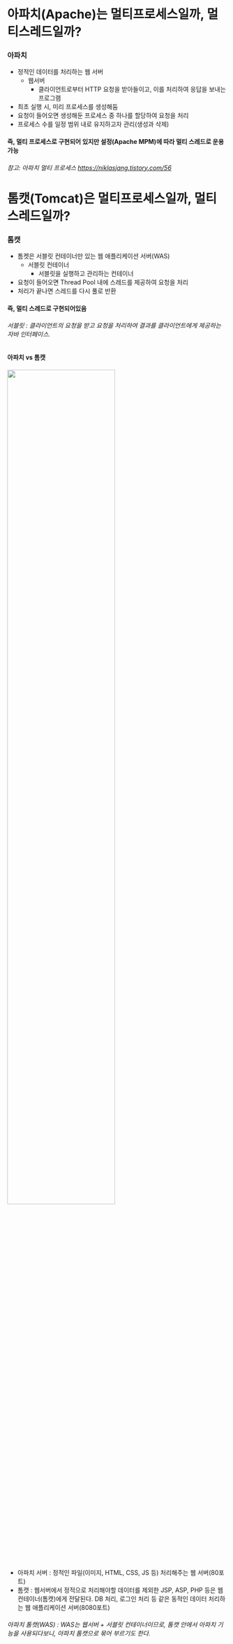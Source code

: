 # 아파치(Apache)는 멀티프로세스일까, 멀티스레드일까?

### 아파치
- 정적인 데이터를 처리하는 웹 서버
  - 웹서버
    - 클라이언트로부터 HTTP 요청을 받아들이고, 이를 처리하여 응답을 보내는 프로그램
- 최초 실행 시, 미리 프로세스를 생성해둠
- 요청이 들어오면 생성해둔 프로세스 중 하나를 할당하여 요청을 처리
- 프로세스 수를 일정 범위 내로 유지하고자 관리(생성과 삭제)

#### 즉, 멀티 프로세스로 구현되어 있지만 설정(Apache MPM)에 따라 멀티 스레드로 운용 가능
###### 참고: 아파치 멀티 프로세스 https://niklasjang.tistory.com/56

# 톰캣(Tomcat)은 멀티프로세스일까, 멀티스레드일까?
### 톰캣
- 톰켓은 서블릿 컨테이너만 있는 웹 애플리케이션 서버(WAS)
  - 서블릿 컨테이너
    - 서블릿을 실행하고 관리하는 컨테이너
- 요청이 들어오면 Thread Pool 내에 스레드를 제공하여 요청을 처리
- 처리가 끝나면 스레드를 다시 풀로 반환
#### 즉, 멀티 스레드로 구현되어있음
###### 서블릿 : 클라이언트의 요청을 받고 요청을 처리하여 결과를 클라이언트에게 제공하는 자바 인터페이스.

#### 아파치 vs 톰캣
<img src="https://velog.velcdn.com/images/remon/post/9c6356f9-16a7-4220-ae45-3c0201aeb13a/image.png" width="70%">

- 아파치 서버 : 정적인 파일(이미지, HTML, CSS, JS 등) 처리해주는 웹 서버(80포트)
- 톰캣 : 웹서버에서 정적으로 처리해야할 데이터를 제외한 JSP, ASP, PHP 등은 웹 컨테이너(톰캣)에게 전달된다. DB 처리, 로그인 처리 등 같은 동적인 데이터 처리하는 웹 애플리케이션 서버(8080포트)
###### 아파치 톰캣(WAS) : WAS는 웹서버 + 서블릿 컨테이너이므로, 톰캣 안에서 아파치 기능을 사용되다보니, 아파치 톰캣으로 묶어 부르기도 한다.
